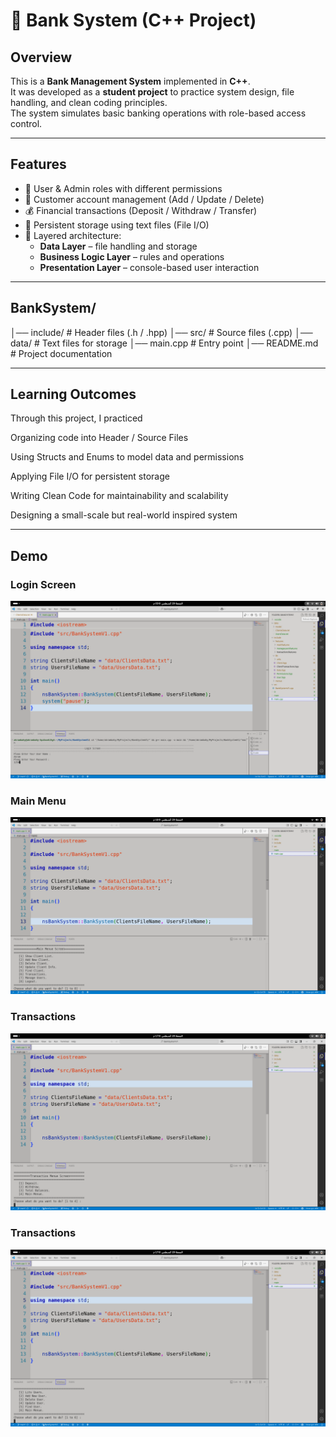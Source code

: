 # 🏦 Bank System (C++ Project)

##  Overview
This is a **Bank Management System** implemented in **C++**.  
It was developed as a **student project** to practice system design, file handling, and clean coding principles.  
The system simulates basic banking operations with role-based access control.

---

##  Features
- 👥 User & Admin roles with different permissions  
- 🏦 Customer account management (Add / Update / Delete)  
- 💰 Financial transactions (Deposit / Withdraw / Transfer)  
- 💾 Persistent storage using text files (File I/O)  
- 🧩 Layered architecture:
  - **Data Layer** – file handling and storage  
  - **Business Logic Layer** – rules and operations  
  - **Presentation Layer** – console-based user interaction  

---

## BankSystem/
│── include/       # Header files (.h / .hpp)
│── src/           # Source files (.cpp)
│── data/          # Text files for storage
│── main.cpp       # Entry point
│── README.md      # Project documentation
 
---

## Learning Outcomes

Through this project, I practiced 

Organizing code into Header / Source Files

Using Structs and Enums to model data and permissions

Applying File I/O for persistent storage

Writing Clean Code for maintainability and scalability

Designing a small-scale but real-world inspired system

--- 

## Demo

### Login Screen
![Login Screen](Demo/Images/LoginScreen.png)

### Main Menu
![Main Menu](Demo/Images/MainMenueScreen.png)

### Transactions
![Transactions](Demo/Images/TransactionsScreen.png)

### Transactions
![Manage Users](Demo/Images/ManageUsersScreen.png)
